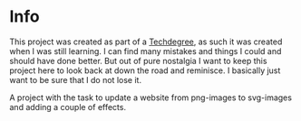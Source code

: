 # Info

This project was created as part of a [Techdegree](https://teamtreehouse.com/techdegree), as such it was created when I was still learning. I can find many mistakes and things I could and should have done better. But out of pure nostalgia I want to keep this project here to look back at down the road and reminisce. I basically just want to be sure that I do not lose it.



A project with the task to update a website from png-images to svg-images and adding a couple of effects. 
